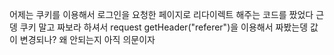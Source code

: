 어제는 쿠키를 이용해서 로그인을 요청한 페이지로 리다이렉트 해주는 코드를 짰었다 근뎅 쿠키 말고 짜보라 하셔서 
request getHeader("referer")을 이용해서 짜봤는뎅
값이 변경되나?
왜 안되는지 아직 의문이자

<!--stackedit_data:
eyJoaXN0b3J5IjpbLTgzMzgwMDc0NSw3MzA5OTgxMTZdfQ==
-->